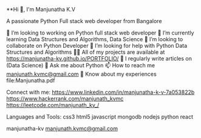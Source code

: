 **Hi 👋, I'm Manjunatha K.V

A passionate Python Full stack web developer from Bangalore

🔭 I’m looking to working on Python full stack web developer
🌱 I’m currently learning Data Structures and Algorithms, Data Science
👯 I’m looking to collaborate on Python Developer
🤝 I’m looking for help with Python Data Structures and Algorithms
👨‍💻 All of my projects are available at https://manjunatha-kv.github.io/PORTFOLIO/
📝 I regularly write articles on (Data Science)
💬 Ask me about Python
📫 How to reach me manjunath.kvmc@gmail.com
📄 Know about my experiences file:Manjunatha.pdf

Connect with me:
https://www.linkedin.com/in/manjunatha-k-v-7a053822b https://www.hackerrank.com/manjunath_kvmc https://leetcode.com/manjunath_kv_/

Languages and Tools:
css3 html5 javascript mongodb nodejs python react

manjunatha-kv
manjunath.kvmc@gmail.com
